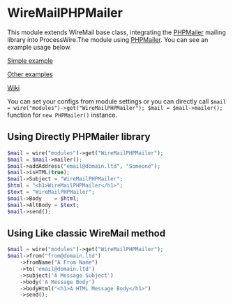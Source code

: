 # WireMailPHPMailer

This module extends WireMail base class, integrating the [PHPMailer](https://github.com/PHPMailer/PHPMailer) mailing library into ProcessWire.The module using [PHPMailer](https://github.com/PHPMailer/PHPMailer). You can see an example usage below.

[Simple example](https://github.com/PHPMailer/PHPMailer#a-simple-example)

[Other examples](https://github.com/PHPMailer/PHPMailer/tree/master/examples)

[Wiki](https://github.com/PHPMailer/PHPMailer/wiki)

You can set your configs from module settings or you can directly call `$mail = wire("modules")->get("WireMailPHPMailer"); $mail = $mail->mailer();` function for `new PHPMailer()` instance.

Using Directly PHPMailer library
-

```php
$mail = wire("modules")->get("WireMailPHPMailer");
$mail = $mail->mailer();
$mail->addAddress("email@domain.ltd", "Someone");
$mail->isHTML(true);
$mail->Subject = "WireMailPHPMailer";
$html = "<h1>WireMailPHPMailer</h1>";
$text = "WireMailPHPMailer";
$mail->Body    = $html;
$mail->AltBody = $text;
$mail->send();
```

Using Like classic WireMail method
-

```php
$mail = wire("modules")->get("WireMailPHPMailer");
$mail->from("from@domain.ltd")
    ->fromName("A From Name")
    ->to('email@domain.ltd')
    ->subject('A Message Subject')
    ->body('A Message Body')
    ->bodyHtml("<h1>A HTML Message Body</h1>")
    ->send();
```